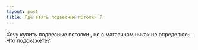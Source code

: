 ```yaml
---
layout: post 
title: Где взять подвесные потолки ? 
--- 
```

Хочу купить подвесные потолки , но с магазином никак не определюсь. Что подскажете?